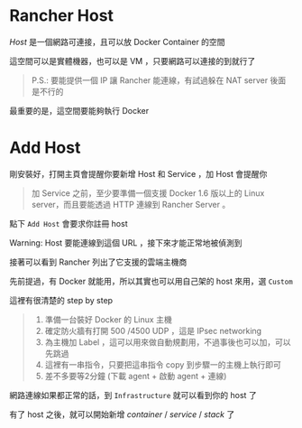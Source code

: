 Rancher Host
============

*Host* 是一個網路可連接，且可以放 Docker Container 的空間

這空間可以是實體機器，也可以是 VM ，只要網路可以連接的到就行了

> P.S.: 要能提供一個 IP 讓 Rancher 能連線，有試過躲在 NAT server 後面是不行的

最重要的是，這空間要能夠執行 Docker

# Add Host

剛安裝好，打開主頁會提醒你要新增 Host 和 Service ，加 Host 會提醒你

> 加 Service 之前，至少要準備一個支援 Docker 1.6 版以上的 Linux server，而且要能透過 HTTP 連線到 Rancher Server 。

點下 `Add Host` 會要求你註冊 host

Warning: Host 要能連線到這個 URL ，接下來才能正常地被偵測到

接著可以看到 Rancher 列出了它支援的雲端主機商

先前提過，有 Docker 就能用，所以其實也可以用自己架的 host 來用，選 `Custom`

這裡有很清楚的 step by step

> 1. 準備一台裝好 Docker 的 Linux 主機
> 2. 確定防火牆有打開 500 /4500 UDP ，這是 IPsec networking
> 3. 為主機加 Label ，這可以用來做自動規劃用，不過事後也可以加，可以先跳過
> 4. 這裡有一串指令，只要把這串指令 copy 到步驟一的主機上執行即可
> 5. 差不多要等2分鐘 (下載 agent + 啟動 agent + 連線)

網路連線如果都正常的話，到 `Infrastructure` 就可以看到你的 host 了

有了 host 之後，就可以開始新增 *container* / *service* / *stack* 了
